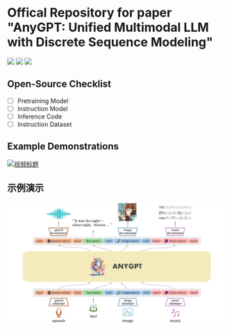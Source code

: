 # Offical Repository for paper "AnyGPT: Unified Multimodal LLM with Discrete Sequence Modeling"
<a href='https://junzhan2000.github.io/AnyGPT.github.io/'><img src='https://img.shields.io/badge/Project-Page-Green'></a>  <a href='https://arxiv.org/pdf/2402.12226.pdf'><img src='https://img.shields.io/badge/Paper-Arxiv-red'></a> [![](https://img.shields.io/badge/Datasets-AnyInstruct-yellow)](https://huggingface.co/datasets/fnlp/AnyInstruct/blob/main/README.md)


## Open-Source Checklist
- [ ] Pretraining Model
- [ ] Instruction Model
- [ ] Inference Code
- [ ] Instruction Dataset

## Example Demonstrations
[![视频标题](http://img.youtube.com/vi/oW3E3pIsaRg/0.jpg)](http://www.youtube.com/watch?v=oW3E3pIsaRg)


## 示例演示
[![视频标题](static/images/model1.jpg)](static/images/demonstration.mp4)